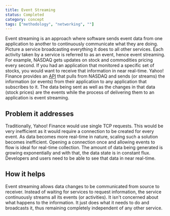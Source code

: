 ```yaml
---
title: Event Streaming
status: Completed
category: concept
tags: ["methodology", "networking", ""]
---
```


Event streaming is an approach where software sends event data from one application to another to continuously communicate what they are doing.
Picture a service broadcasting everything it does to all other services.
Each activity taken by a service is referred to as an event, hence event streaming.
For example, NASDAQ gets updates on stock and commodities pricing every second.
If you had an application that monitored a specific set of stocks, you would want to receive that information in near real-time.
Yahoo! Finance provides an [API](/application-programming-interface/) that pulls from NASDAQ and sends (or streams) the information (or events) from their application to any application that subscribes to it.
The data being sent as well as the changes in that data (stock prices) are the events while the process of delivering them to an application is event streaming.

## Problem it addresses

Traditionally, Yahoo! Finance would use single TCP requests.
This would be very inefficient as it would require a connection to be created for every event.
As data becomes more real-time in nature, scaling such a solution becomes inefficient.
Opening a connection once and allowing events to flow is ideal for real-time collection.
The amount of data being generated is growing exponentially and with that, the data state is in constant flux. Developers and users need to be able to see that data in near real-time.

## How it helps

Event streaming allows data changes to be communicated from source to receiver.
Instead of waiting for services to request information, the service continuously streams all its events (or activities).
It isn't concerned about what happens to the information.
It just does what it needs to do and broadcasts it, thus remaining completely independent of any other service.
